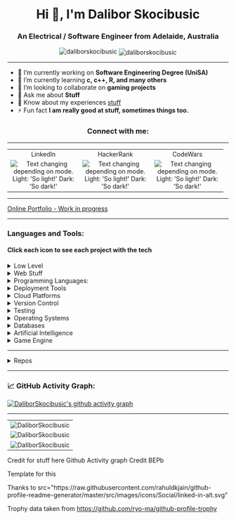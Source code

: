 <h1 align="center">Hi 👋, I'm Dalibor Skocibusic</h1>

<h3 align="center">An Electrical / Software Engineer from Adelaide, Australia</h3>

<center>
<img src="https://komarev.com/ghpvc/?username=daliborskocibusic&label=Profile%20views&color=0e75b6&style=flat" alt="daliborskocibusic" />

<img align="center" src="https://github-profile-trophy.vercel.app/?username=daliborskocibusic&theme=onedark&margin-w=20&margin-h=20&row=1" alt="daliborskocibusic" />
</center>
<hr>

-   🔭 I’m currently working on **Software Engineering Degree (UniSA)**
-   🌱 I’m currently learning **c, c++, R, and many others**
-   👯 I’m looking to collaborate on **gaming projects**
-   💬 Ask me about **Stuff**
-   📄 Know about my experiences [stuff](www.google.com)
-   ⚡ Fun fact **I am really good at stuff, sometimes things too.**
    <!-- git add .; git commit -m "Minor formatting"; git push; -->
    <!-- git add .; git commit -m "Minor formatting"; git push; -->

<center>

<h3>Connect with me:</h3>

---

<!-- | Tables   |          Are           |  Cool |
| -------- | :--------------------: | ----: |
| col 1 is | left-aligned adfdasfsd | $1600 |
| col 2 is |        centered        |   $12 |
| col 3 is |     right-aligned      |    $1 | -->
<table>
  <tr>
  <td align="center">LinkedIn</td>
  <td align="center">HackerRank</td>
  <td align="center">CodeWars</td>
  </tr>
  <tr>
  <td align="center" width="150">
    <picture>
      <source media="(prefers-color-scheme: dark)" height="50"
      srcset="https://raw.githubusercontent.com/rahuldkjain/github-profile-readme-generator/master/src/images/icons/Social/linked-in-alt.svg">
      <img alt="Text changing depending on mode. Light: 'So light!' Dark: 'So dark!'"
      src="https://raw.githubusercontent.com/rahuldkjain/github-profile-readme-generator/master/src/images/icons/Social/linked-in-alt.svg">
    </picture>
  </td>
  <td align="center" width="150">
    <picture>
      <source media="(prefers-color-scheme: dark)" height="70"
      srcset="https://raw.githubusercontent.com/rahuldkjain/github-profile-readme-generator/master/src/images/icons/Social/hackerrank.svg">
      <img alt="Text changing depending on mode. Light: 'So light!' Dark: 'So dark!'"
      src="https://raw.githubusercontent.com/rahuldkjain/github-profile-readme-generator/master/src/images/icons/Social/hackerrank.svg">
    </picture>
    </td>
  <td align="center" width="150">
    <picture>
      <source media="(prefers-color-scheme: dark)" height="60"
      srcset="https://uploads-ssl.webflow.com/62e95dddfb380a0e61193e7d/6363e7db70db732290fa3db6_logo-256.png">
      <img alt="Text changing depending on mode. Light: 'So light!' Dark: 'So dark!'"
      src="https://uploads-ssl.webflow.com/62e95dddfb380a0e61193e7d/6363e7db70db732290fa3db6_logo-256.png">
    </picture>
    </td>
  </tr>
</table>

</center>

<!-- <table>
  <tr>
    <a href="https://linkedin.com/in/dalibor-skocibusic" target="blank">
      <img align="right" src="https://raw.githubusercontent.com/rahuldkjain/github-profile-readme-generator/master/src/images/icons/Social/linked-in-alt.svg"
      alt="www.linkedin.com/in/dalibor-skocibusic" height="50"/>
    </a>
  <div align="center>
    <a href="https://www.hackerrank.com/skody001" target="blank">
      <img align="right" src="https://raw.githubusercontent.com/rahuldkjain/github-profile-readme-generator/master/src/images/icons/Social/hackerrank.svg" alt="skody001" height="60"/>
    </a>
  </div>
  <div align="center>
    <a href="https://www.codewars.com/users/DaliborSkocibusic" target="blank">
      <img align="center" src="https://uploads-ssl.webflow.com/62e95dddfb380a0e61193e7d/6363e7db70db732290fa3db6_logo-256.png" alt="skody001" height="50"/>
    </a>
  </div>
  </tr>
</table> -->

---

<a href="https://daliborskocibusic.github.io/LandingPage/">Online Portfolio - Work in progress</a>

---

<h3 align="left">Languages and Tools:</h3>
<h4>Click each icon to see each project with the tech</h4>
<!-- <-- <p align="left"> -->

<!-- <h4 align="left">Low Level:</h4> -->
<details><summary>Low Level</summary>

---

<a href="https://www.arduino.cc/" target="_blank" rel="noreferrer">
<img src="https://cdn.worldvectorlogo.com/logos/arduino-1.svg" alt="arduino" width="40" height="40"/>
</a>

---

</details>

<details>
<summary>Web Stuff</summary>

---

  <td><a href="https://azure.microsoft.com/en-in/" target="_blank" rel="noreferrer"> 
    <img src="https://www.vectorlogo.zone/logos/microsoft_azure/microsoft_azure-icon.svg" alt="azure" width="40" height="40"/>
  </a></td>

  <!-- <td><a href="https://github.com/DaliborSkocibusic/DiveBarWebDesign">Dive Bar Web Design</td>
  <td><a href="https://github.com/DaliborSkocibusic/ci-cd-test">CI / CD Test</td> -->

<a href="https://babeljs.io/" target="_blank" rel="noreferrer">
<img src="https://www.vectorlogo.zone/logos/babeljs/babeljs-icon.svg" alt="babel" width="40" height="40"/></a></td>

  <!-- <td><a href="https://github.com/DaliborSkocibusic/_nologyn">_nology course prep work</td>
  <td><a href="https://github.com/DaliborSkocibusic/ci-cd-test">CI / CD Test</td>
  </tr> -->

  <a href="https://www.gnu.org/software/bash/" target="_blank" rel="noreferrer"> 
    <img src="https://www.vectorlogo.zone/logos/gnu_bash/gnu_bash-icon.svg" alt="bash" width="40" height="40"/> 
  </a>

  <a href="https://getbootstrap.com" target="_blank" rel="noreferrer"> 
    <img src="https://raw.githubusercontent.com/devicons/devicon/master/icons/bootstrap/bootstrap-plain-wordmark.svg" alt="bootstrap" width="40" height="40"/>
  </a>

  <a href="https://www.w3schools.com/css/" target="_blank" rel="noreferrer">
    <img src="https://raw.githubusercontent.com/devicons/devicon/master/icons/css3/css3-original-wordmark.svg" alt="css3" width="40" height="40"/>
  </a>

  <a href="https://spring.io/" target="_blank" rel="noreferrer">
    <img src="https://www.vectorlogo.zone/logos/springio/springio-icon.svg" alt="spring" width="40" height="40"/>
  </a>

  <a href="https://reactjs.org/" target="_blank" rel="noreferrer">
    <img src="https://raw.githubusercontent.com/devicons/devicon/master/icons/react/react-original-wordmark.svg" alt="react" width="40" height="40"/>
  </a>
  
  <a href="https://sass-lang.com" target="_blank" rel="noreferrer">
    <img src="https://raw.githubusercontent.com/devicons/devicon/master/icons/sass/sass-original.svg" alt="sass" width="40" height="40"/>
  </a>

  <a href="https://nodejs.org" target="_blank" rel="noreferrer">
    <img src="https://raw.githubusercontent.com/devicons/devicon/master/icons/nodejs/nodejs-original-wordmark.svg" alt="nodejs" width="40" height="40"/>
  </a>

  <a href="https://postman.com" target="_blank" rel="noreferrer">
    <img src="https://www.vectorlogo.zone/logos/getpostman/getpostman-icon.svg" alt="postman" width="40" height="40"/>
  </a>

  <a href="https://nestjs.com/" target="_blank" rel="noreferrer">
    <img src="https://raw.githubusercontent.com/devicons/devicon/master/icons/nestjs/nestjs-plain.svg" alt="nestjs" width="40" height="40"/>
  </a>

---

</tr>

</details>

<details>
<summary>Programming Languages:</summary>

---

  <a href="https://www.cprogramming.com/" target="_blank" rel="noreferrer"> 
    <img src="https://raw.githubusercontent.com/devicons/devicon/master/icons/c/c-original.svg" alt="c" width="40" height="40"/> 
  </a>
  <a href="https://www.w3schools.com/cpp/" target="_blank" rel="noreferrer">
    <img src="https://raw.githubusercontent.com/devicons/devicon/master/icons/cplusplus/cplusplus-original.svg" alt="cplusplus" width="40" height="40"/>
  </a>
  <a href="https://www.w3schools.com/cs/" target="_blank" rel="noreferrer"> 
    <img src="https://raw.githubusercontent.com/devicons/devicon/master/icons/csharp/csharp-original.svg" alt="csharp" width="40" height="40"/>
  </a>
  <a href="https://www.w3.org/html/" target="_blank" rel="noreferrer">
    <img src="https://raw.githubusercontent.com/devicons/devicon/master/icons/html5/html5-original-wordmark.svg" alt="html5" width="40" height="40"/>
  </a>
  <a href="https://www.java.com" target="_blank" rel="noreferrer">
    <img src="https://raw.githubusercontent.com/devicons/devicon/master/icons/java/java-original.svg" alt="java" width="40" height="40"/>
  </a>
  <a href="https://www.python.org" target="_blank" rel="noreferrer">
    <img src="https://raw.githubusercontent.com/devicons/devicon/master/icons/python/python-original.svg" alt="python" width="40" height="40"/>
  </a>

---

</details>

<details>
<summary>Deployment Tools</summary>

---

  <a href="https://www.docker.com/" target="_blank" rel="noreferrer"> 
    <img src="https://raw.githubusercontent.com/devicons/devicon/master/icons/docker/docker-original-wordmark.svg" alt="docker" width="40" height="40"/>
  </a>
  <a href="https://dotnet.microsoft.com/" target="_blank" rel="noreferrer"> 
    <img src="https://raw.githubusercontent.com/devicons/devicon/master/icons/dot-net/dot-net-original-wordmark.svg" alt="dotnet" width="40" height="40"/>
  </a>

---

</details>

<details>
<summary>Cloud Platforms</summary>

---

  <a href="https://firebase.google.com/" target="_blank" rel="noreferrer"> 
    <img src="https://www.vectorlogo.zone/logos/firebase/firebase-icon.svg" alt="firebase" width="40" height="40"/>
  </a>
  <a href="https://cloud.google.com" target="_blank" rel="noreferrer">
    <img src="https://www.vectorlogo.zone/logos/google_cloud/google_cloud-icon.svg" alt="gcp" width="40" height="40"/>
  </a>

---

</details>

<details><summary>Version Control</summary>

---

  <a href="https://git-scm.com/" target="_blank" rel="noreferrer">
    <img src="https://www.vectorlogo.zone/logos/git-scm/git-scm-icon.svg" alt="git" width="40" height="40"/>
  </a>

---

  </details>

<details><summary>Testing</summary>
<a href="https://jestjs.io" target="_blank" rel="noreferrer">
  <img src="https://www.vectorlogo.zone/logos/jestjsio/jestjsio-icon.svg" alt="jest" width="40" height="40"/>
</a>
<p>Pytest</p>
<p>J Unit Test</p>
---
</details>

<details><summary>Operating Systems</summary>
<a href="https://www.linux.org/" target="_blank" rel="noreferrer"> 
  <img src="https://raw.githubusercontent.com/devicons/devicon/master/icons/linux/linux-original.svg" alt="linux" width="40" height="40"/>
</a>
<a href="https://www.mathworks.com/" target="_blank" rel="noreferrer"> 
  <img src="https://upload.wikimedia.org/wikipedia/commons/2/21/Matlab_Logo.png" alt="matlab" width="40" height="40"/>
</a>
</details>

<details><summary>Databases</summary>
***
<a href="https://www.microsoft.com/en-us/sql-server" target="_blank" rel="noreferrer">
  <img src="https://www.svgrepo.com/show/303229/microsoft-sql-server-logo.svg" alt="mssql" width="40" height="40"/>
  </a>
  <a href="https://www.mysql.com/" target="_blank" rel="noreferrer">
    <img src="https://raw.githubusercontent.com/devicons/devicon/master/icons/mysql/mysql-original-wordmark.svg" alt="mysql" width="40" height="40"/>
  </a>
  <a href="https://www.sqlite.org/" target="_blank" rel="noreferrer">
    <img src="https://www.vectorlogo.zone/logos/sqlite/sqlite-icon.svg" alt="sqlite" width="40" height="40"/>
  </a>
---
</details>

<details><summary>Artificial Intelligence</summary>
<a href="https://pandas.pydata.org/" target="_blank" rel="noreferrer">
  <img src="https://raw.githubusercontent.com/devicons/devicon/2ae2a900d2f041da66e950e4d48052658d850630/icons/pandas/pandas-original.svg" alt="pandas" width="40" height="40"/>
</a>
<a href="https://pytorch.org/" target="_blank" rel="noreferrer">
  <img src="https://www.vectorlogo.zone/logos/pytorch/pytorch-icon.svg" alt="pytorch" width="40" height="40"/>
</a>
<a href="https://scikit-learn.org/" target="_blank" rel="noreferrer">
  <img src="https://upload.wikimedia.org/wikipedia/commons/0/05/Scikit_learn_logo_small.svg" alt="scikit_learn" width="40" height="40"/>
</a>
<a href="https://www.tensorflow.org" target="_blank" rel="noreferrer"> 
  <img src="https://www.vectorlogo.zone/logos/tensorflow/tensorflow-icon.svg" alt="tensorflow" width="40" height="40"/>
</a>
</details>

<details><summary>Game Engine</summary>
<a href="https://unrealengine.com/" target="_blank" rel="noreferrer"> 
  <img src="https://raw.githubusercontent.com/kenangundogan/fontisto/036b7eca71aab1bef8e6a0518f7329f13ed62f6b/icons/svg/brand/unreal-engine.svg" alt="unreal" width="40" height="40"/>
</a>
</details>

---

<details><summary>Repos</summary>

---

<table>
<tr>
<td>Stock Picker - Private</td>
<td>Landing Page - Private</td>
<td>2022-SP5-WT-SAExpiations - Private</td>
<td>2022-SP5-WT - Private</td>
<td>Tutorials</td>
</tr>
<tr width="10000">
<td>C</td>
<td>C++</td>
<td>adsf</td>
<td>e4we</td>
<td >
<span>
  <a href="https://www.cprogramming.com/" target="_blank" rel="noreferrer"> 
    <img src="https://raw.githubusercontent.com/devicons/devicon/master/icons/c/c-original.svg" alt="c"/> 
  </a>
  <a href="https://www.w3schools.com/cpp/" target="_blank" rel="noreferrer">
    <img src="https://raw.githubusercontent.com/devicons/devicon/master/icons/cplusplus/cplusplus-original.svg" alt="cplusplus"/>
  </a>
  <a href="https://www.w3schools.com/cs/" target="_blank" rel="noreferrer"> 
    <img src="https://raw.githubusercontent.com/devicons/devicon/master/icons/csharp/csharp-original.svg" alt="csharp"/>
  </a>
  <a href="https://www.w3.org/html/" target="_blank" rel="noreferrer">
    <img src="https://raw.githubusercontent.com/devicons/devicon/master/icons/html5/html5-original-wordmark.svg" alt="html5"/>
  </a>
  <a href="https://www.java.com" target="_blank" rel="noreferrer">
    <img src="https://raw.githubusercontent.com/devicons/devicon/master/icons/java/java-original.svg" alt="java"/>
  </a>
  <a href="https://www.python.org" target="_blank" rel="noreferrer">
    <img src="https://raw.githubusercontent.com/devicons/devicon/master/icons/python/python-original.svg" alt="python"/>
  </a>
</span>
</td>

</tr>
<tr>
<td>                                                                                                
<a href="https://github.com/DaliborSkocibusic" target="_blank" rel="noreferrer">
  <img src="https://foundations.projectpythia.org/_images/GitHub-logo.png" alt="Reop" height="40"/>
</a>
</td>
<td>
<a href="https://github.com/DaliborSkocibusic" target="_blank" rel="noreferrer">
  <img src="https://foundations.projectpythia.org/_images/GitHub-logo.png" alt="Reop" height="40"/>
</a>
</td>
<td>
<a href="https://github.com/DaliborSkocibusic" target="_blank" rel="noreferrer">
  <img src="https://foundations.projectpythia.org/_images/GitHub-logo.png" alt="Reop" height="40"/>
</a>
</td>
<td>
<a href="https://github.com/DaliborSkocibusic" target="_blank" rel="noreferrer">
  <img src="https://foundations.projectpythia.org/_images/GitHub-logo.png" alt="Reop" height="40"/>
</a>
</td>
<td>
<a href="https://github.com/DaliborSkocibusic" target="_blank" rel="noreferrer">
  <img src="https://foundations.projectpythia.org/_images/GitHub-logo.png" alt="Reop" height="40"/>
</a>
</td>
</tr>
</table>
<hr>

<table>
<tr>
<td>GoogleFooBar - Private</td>
<td>2022-SP5-DSA - Private</td>
<td>git-practice-repo</td>
<td>_nology-React-E-Shop</td>
<td>Wordle</td>
</tr>
<td>
<a href="https://github.com/DaliborSkocibusic" target="_blank" rel="noreferrer">
  <img src="https://foundations.projectpythia.org/_images/GitHub-logo.png" alt="Reop" height="40"/>
</a>
</td>
<td>
<a href="https://github.com/DaliborSkocibusic" target="_blank" rel="noreferrer">
  <img src="https://foundations.projectpythia.org/_images/GitHub-logo.png" alt="Reop" height="40"/>
</a>
</td>
<td>
<a href="https://github.com/DaliborSkocibusic" target="_blank" rel="noreferrer">
  <img src="https://foundations.projectpythia.org/_images/GitHub-logo.png" alt="Reop" height="40"/>
</a>
</td>
<td>
<a href="https://github.com/DaliborSkocibusic" target="_blank" rel="noreferrer">
  <img src="https://foundations.projectpythia.org/_images/GitHub-logo.png" alt="Reop" height="40"/>
</a>
</td>
<td>
<a href="https://github.com/DaliborSkocibusic" target="_blank" rel="noreferrer">
  <img src="https://foundations.projectpythia.org/_images/GitHub-logo.png" alt="Reop" height="40"/>
</a>
</td>
</table>
</table>
<hr>

<table>
<tr>
<td>ci-cd-test</td>
<td>_nology - Private</td>
<td>DiveBarWebDesign - Private</td>
<td>Google-Books-UI</td>
<td>2022-SP2-DSE - Private</td>
</tr>
<tr>
<td>
<a href="https://github.com/DaliborSkocibusic" target="_blank" rel="noreferrer">
  <img src="https://foundations.projectpythia.org/_images/GitHub-logo.png" alt="Reop" height="40"/>
</a>
</td>
<td>
<a href="https://github.com/DaliborSkocibusic" target="_blank" rel="noreferrer">
  <img src="https://foundations.projectpythia.org/_images/GitHub-logo.png" alt="Reop" height="40"/>
</a>
</td>
<td>
<a href="https://github.com/DaliborSkocibusic" target="_blank" rel="noreferrer">
  <img src="https://foundations.projectpythia.org/_images/GitHub-logo.png" alt="Reop" height="40"/>
</a>
</td>
<td>
<a href="https://github.com/DaliborSkocibusic" target="_blank" rel="noreferrer">
  <img src="https://foundations.projectpythia.org/_images/GitHub-logo.png" alt="Reop" height="40"/>
</a>
</td>
<td>
<a href="https://github.com/DaliborSkocibusic" target="_blank" rel="noreferrer">
  <img src="https://foundations.projectpythia.org/_images/GitHub-logo.png" alt="Reop" height="40"/>
</a>
</td>
</tr>
</table>
<hr>

<table>
<tr>
<td>morse_code</td>
<td>_nology_calc</td>
<td>MVP-Dalibor-Skocibusic</td>
<td>2022-SP2-SDR - Private</td>
<td>my-test-repo</td>
</tr>
<tr>
<td>
<a href="https://github.com/DaliborSkocibusic" target="_blank" rel="noreferrer">
  <img src="https://foundations.projectpythia.org/_images/GitHub-logo.png" alt="Reop" height="40"/>
</a>
</td>
<td>
<a href="https://github.com/DaliborSkocibusic" target="_blank" rel="noreferrer">
  <img src="https://foundations.projectpythia.org/_images/GitHub-logo.png" alt="Reop" height="40"/>
</a>
</td>
<td>
<a href="https://github.com/DaliborSkocibusic" target="_blank" rel="noreferrer">
  <img src="https://foundations.projectpythia.org/_images/GitHub-logo.png" alt="Reop" height="40"/>
</a>
</td>
<td>
<a href="https://github.com/DaliborSkocibusic" target="_blank" rel="noreferrer">
  <img src="https://foundations.projectpythia.org/_images/GitHub-logo.png" alt="Reop" height="40"/>
</a>
</td>
<td>
<a href="https://github.com/DaliborSkocibusic" target="_blank" rel="noreferrer">
  <img src="https://foundations.projectpythia.org/_images/GitHub-logo.png" alt="Reop" height="40"/>
</a>
</td>
</tr>
</table>
<hr>

<table>
<tr>
<td>2022-SP2-SDS - Private</td>
<td>Algo-Trading - Private</td>
<td>OOP-Assignment-2 - Private</td>
<td>OOP-Practicals - Private</td>
<td>DDWT-Assignment2 - Private</td>
<tr>
<td>
<a href="https://github.com/DaliborSkocibusic" target="_blank" rel="noreferrer">
  <img src="https://foundations.projectpythia.org/_images/GitHub-logo.png" alt="Reop" height="40"/>
</a>
</td>
<td>
<a href="https://github.com/DaliborSkocibusic" target="_blank" rel="noreferrer">
  <img src="https://foundations.projectpythia.org/_images/GitHub-logo.png" alt="Reop" height="40"/>
</a>
</td>
<td>
<a href="https://github.com/DaliborSkocibusic" target="_blank" rel="noreferrer">
  <img src="https://foundations.projectpythia.org/_images/GitHub-logo.png" alt="Reop" height="40"/>
</a>
</td>
<td>
<a href="https://github.com/DaliborSkocibusic" target="_blank" rel="noreferrer">
  <img src="https://foundations.projectpythia.org/_images/GitHub-logo.png" alt="Reop" height="40"/>
</a>
</td>
<td>
<a href="https://github.com/DaliborSkocibusic" target="_blank" rel="noreferrer">
  <img src="https://foundations.projectpythia.org/_images/GitHub-logo.png" alt="Reop" height="40"/>
</a>
</td>
</tr>
</table>
<hr>

<table>
<tr>
<td>DDWTPractical - Private</td>
<td>PSP - Private</td>
<td>IT-Fundamentals - Private</td>
<td>PSP-Assignment--Visual-Studio - Private</td>
<td>Uni-Assigments - Private</td>
</tr>
<tr>
<td>
<a href="https://github.com/DaliborSkocibusic" target="_blank" rel="noreferrer">
  <img src="https://foundations.projectpythia.org/_images/GitHub-logo.png" alt="Reop" height="40"/>
</a>
</td>
<td>
<a href="https://github.com/DaliborSkocibusic" target="_blank" rel="noreferrer">
  <img src="https://foundations.projectpythia.org/_images/GitHub-logo.png" alt="Reop" height="40"/>
</a>
</td>
<td>
<a href="https://github.com/DaliborSkocibusic" target="_blank" rel="noreferrer">
  <img src="https://foundations.projectpythia.org/_images/GitHub-logo.png" alt="Reop" height="40"/>
</a>
</td>
<td>
<a href="https://github.com/DaliborSkocibusic" target="_blank" rel="noreferrer">
  <img src="https://foundations.projectpythia.org/_images/GitHub-logo.png" alt="Reop" height="40"/>
</a>
</td>
<td>
<a href="https://github.com/DaliborSkocibusic" target="_blank" rel="noreferrer">
  <img src="https://foundations.projectpythia.org/_images/GitHub-logo.png" alt="Reop" height="40"/>
</a>
</td>
</tr>
</table>
<hr>

<table>
<tr>
<td>github-slideshow</td>
<tr>
<td>
<a href="https://github.com/DaliborSkocibusic" target="_blank" rel="noreferrer">
  <img src="https://foundations.projectpythia.org/_images/GitHub-logo.png" alt="Reop" height="40"/>
</a>
</td>
<td>
<a href="https://github.com/DaliborSkocibusic" target="_blank" rel="noreferrer">
  <img src="https://foundations.projectpythia.org/_images/GitHub-logo.png" alt="Reop" height="40"/>
</a>
</td>
<td>
<a href="https://github.com/DaliborSkocibusic" target="_blank" rel="noreferrer">
  <img src="https://foundations.projectpythia.org/_images/GitHub-logo.png" alt="Reop" height="40"/>
</a>
</td>
</tr>
</table>
</details>

---

### 📈 GitHub Activity Graph:

[![DaliborSkocibusic's github activity graph](https://github-readme-activity-graph.cyclic.app/graph?username=DaliborSkocibusic&theme=github-compact)](https://github.com/DaliborSkocibusic/github-readme-activity-graph)

---

<center>

|                                                                                                                                                                                                                                                   |
| :-----------------------------------------------------------------------------------------------------------------------------------------------------------------------------------------------------------------------------------------------: |
| <img width=500 src="https://github-readme-stats.vercel.app/api/top-langs?username=DaliborSkocibusic&count_private=true&include_all_commits=true&langs_count=10&theme=radical&show_icons=true&locale=en&layout=compact" alt="DaliborSkocibusic" /> |
|                            <img width=500 src="https://github-readme-stats.vercel.app/api?username=DaliborSkocibusic&count_private=true&include_all_commits=true&show_icons=true&locale=en" alt="DaliborSkocibusic" />                            |
|                                       <img width=500 src="https://github-readme-streak-stats.herokuapp.com/?user=DaliborSkocibusic&include_all_commits=true&count_private=true" alt="DaliborSkocibusic" />                                        |

</center>

<!-- Source
https://stackoverflow.com/questions/24127507/is-it-possible-to-center-tables-in-a-markdown-file -->

<!-- <center>

| Tables   |      Are      |  Cool |
|----------|:-------------:|------:|
| col 1 is |  left-aligned | $1600 |
| col 2 is |    centered   |   $12 |
| col 3 is | right-aligned |    $1 |

</center> -->

<!--START_SECTION:waka-->
<!--END_SECTION:waka-->

Credit for stuff here
Github Activity graph
Credit BEPb

Template for this

<p>Thanks to src="https://raw.githubusercontent.com/rahuldkjain/github-profile-readme-generator/master/src/images/icons/Social/linked-in-alt.svg"</p>

Trophy data taken from https://github.com/ryo-ma/github-profile-trophy
